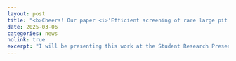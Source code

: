 ```yaml
---
layout: post
title: "<b>Cheers! Our paper <i>'Efficient screening of rare large pit anomalies on polished surfaces using a minimalist sampling scheme,'</i> has been fast-tracked to the SME Journal of Manufacturing Processes! (Access link to be updated)</b>"
date: 2025-03-06
categories: news
nolink: true
excerpt: "I will be presenting this work at the Student Research Presentation Competition during SME NAMRC 53. See you there!"
---
```


